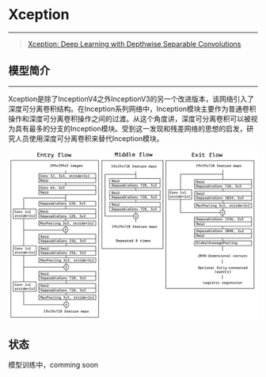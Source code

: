 # Xception

***
> [Xception: Deep Learning with Depthwise Separable Convolutions](https://arxiv.org/pdf/1610.02357.pdf)

## 模型简介

***
Xception是除了InceptionV4之外InceptionV3的另一个改进版本，该网络引入了深度可分离卷积结构。在Inception系列网络中，Inception模块主要作为普通卷积操作和深度可分离卷积操作之间的过渡。从这个角度讲，深度可分离卷积可以被视为具有最多的分支的Inception模块。受到这一发现和残差网络的思想的启发，研究人员使用深度可分离卷积来替代Inception模块。

![](./Xception.jpg)

## 状态
模型训练中，comming soon
